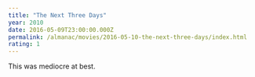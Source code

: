```yaml
---
title: "The Next Three Days"
year: 2010
date: 2016-05-09T23:00:00.000Z
permalink: /almanac/movies/2016-05-10-the-next-three-days/index.html
rating: 1
---
```


This was mediocre at best.
